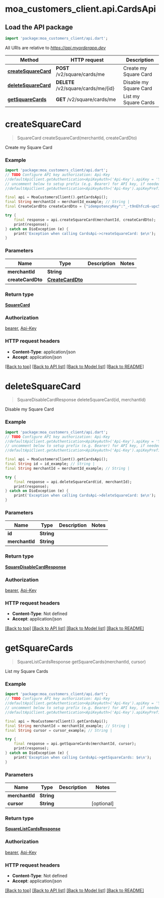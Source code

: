 # moa_customers_client.api.CardsApi

## Load the API package
```dart
import 'package:moa_customers_client/api.dart';
```

All URIs are relative to *https://api.myorderapp.dev*

Method | HTTP request | Description
------------- | ------------- | -------------
[**createSquareCard**](CardsApi.md#createsquarecard) | **POST** /v2/square/cards/me | Create my Square Card
[**deleteSquareCard**](CardsApi.md#deletesquarecard) | **DELETE** /v2/square/cards/me/{id} | Disable my Square Card
[**getSquareCards**](CardsApi.md#getsquarecards) | **GET** /v2/square/cards/me | List my Square Cards


# **createSquareCard**
> SquareCard createSquareCard(merchantId, createCardDto)

Create my Square Card

### Example
```dart
import 'package:moa_customers_client/api.dart';
// TODO Configure API key authorization: Api-Key
//defaultApiClient.getAuthentication<ApiKeyAuth>('Api-Key').apiKey = 'YOUR_API_KEY';
// uncomment below to setup prefix (e.g. Bearer) for API key, if needed
//defaultApiClient.getAuthentication<ApiKeyAuth>('Api-Key').apiKeyPrefix = 'Bearer';

final api = MoaCustomersClient().getCardsApi();
final String merchantId = merchantId_example; // String | 
final CreateCardDto createCardDto = {"idempotencyKey":"_-t9nEhfcz6-upc5yn4jR","sourceId":"cnon:card-nonce-ok","postalCode":"94103"}; // CreateCardDto | 

try {
    final response = api.createSquareCard(merchantId, createCardDto);
    print(response);
} catch on DioException (e) {
    print('Exception when calling CardsApi->createSquareCard: $e\n');
}
```

### Parameters

Name | Type | Description  | Notes
------------- | ------------- | ------------- | -------------
 **merchantId** | **String**|  | 
 **createCardDto** | [**CreateCardDto**](CreateCardDto.md)|  | 

### Return type

[**SquareCard**](SquareCard.md)

### Authorization

[bearer](../README.md#bearer), [Api-Key](../README.md#Api-Key)

### HTTP request headers

 - **Content-Type**: application/json
 - **Accept**: application/json

[[Back to top]](#) [[Back to API list]](../README.md#documentation-for-api-endpoints) [[Back to Model list]](../README.md#documentation-for-models) [[Back to README]](../README.md)

# **deleteSquareCard**
> SquareDisableCardResponse deleteSquareCard(id, merchantId)

Disable my Square Card

### Example
```dart
import 'package:moa_customers_client/api.dart';
// TODO Configure API key authorization: Api-Key
//defaultApiClient.getAuthentication<ApiKeyAuth>('Api-Key').apiKey = 'YOUR_API_KEY';
// uncomment below to setup prefix (e.g. Bearer) for API key, if needed
//defaultApiClient.getAuthentication<ApiKeyAuth>('Api-Key').apiKeyPrefix = 'Bearer';

final api = MoaCustomersClient().getCardsApi();
final String id = id_example; // String | 
final String merchantId = merchantId_example; // String | 

try {
    final response = api.deleteSquareCard(id, merchantId);
    print(response);
} catch on DioException (e) {
    print('Exception when calling CardsApi->deleteSquareCard: $e\n');
}
```

### Parameters

Name | Type | Description  | Notes
------------- | ------------- | ------------- | -------------
 **id** | **String**|  | 
 **merchantId** | **String**|  | 

### Return type

[**SquareDisableCardResponse**](SquareDisableCardResponse.md)

### Authorization

[bearer](../README.md#bearer), [Api-Key](../README.md#Api-Key)

### HTTP request headers

 - **Content-Type**: Not defined
 - **Accept**: application/json

[[Back to top]](#) [[Back to API list]](../README.md#documentation-for-api-endpoints) [[Back to Model list]](../README.md#documentation-for-models) [[Back to README]](../README.md)

# **getSquareCards**
> SquareListCardsResponse getSquareCards(merchantId, cursor)

List my Square Cards

### Example
```dart
import 'package:moa_customers_client/api.dart';
// TODO Configure API key authorization: Api-Key
//defaultApiClient.getAuthentication<ApiKeyAuth>('Api-Key').apiKey = 'YOUR_API_KEY';
// uncomment below to setup prefix (e.g. Bearer) for API key, if needed
//defaultApiClient.getAuthentication<ApiKeyAuth>('Api-Key').apiKeyPrefix = 'Bearer';

final api = MoaCustomersClient().getCardsApi();
final String merchantId = merchantId_example; // String | 
final String cursor = cursor_example; // String | 

try {
    final response = api.getSquareCards(merchantId, cursor);
    print(response);
} catch on DioException (e) {
    print('Exception when calling CardsApi->getSquareCards: $e\n');
}
```

### Parameters

Name | Type | Description  | Notes
------------- | ------------- | ------------- | -------------
 **merchantId** | **String**|  | 
 **cursor** | **String**|  | [optional] 

### Return type

[**SquareListCardsResponse**](SquareListCardsResponse.md)

### Authorization

[bearer](../README.md#bearer), [Api-Key](../README.md#Api-Key)

### HTTP request headers

 - **Content-Type**: Not defined
 - **Accept**: application/json

[[Back to top]](#) [[Back to API list]](../README.md#documentation-for-api-endpoints) [[Back to Model list]](../README.md#documentation-for-models) [[Back to README]](../README.md)

